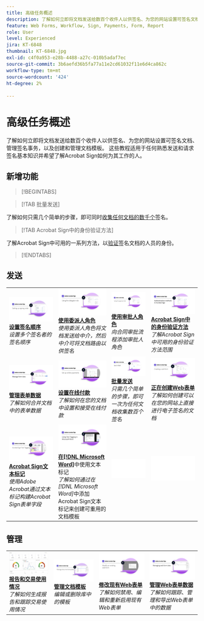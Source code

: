 ```yaml
---
title: 高级任务概述
description: 了解如何立即将文档发送给数百个收件人以供签名、为您的网站设置可签名文档、管理签名事务，以及创建和管理文档模板
feature: Web Forms, Workflow, Sign, Payments, Form, Report
role: User
level: Experienced
jira: KT-6848
thumbnail: KT-6848.jpg
exl-id: c4f0a953-e28b-4488-a27c-010b5adaf7ec
source-git-commit: 3b6aefd36b5fa77a11e2cd61032f11e6d4ca862c
workflow-type: tm+mt
source-wordcount: '424'
ht-degree: 2%

---
```


# 高级任务概述

了解如何立即将文档发送给数百个收件人以供签名、为您的网站设置可签名文档、管理签名事务，以及创建和管理文档模板。 这些教程适用于任何熟悉发送和请求签名基本知识并希望了解Acrobat Sign如何为其工作的人。

## 新增功能

>[!BEGINTABS]

>[!TAB 批量发送]

了解如何只需几个简单的步骤，即可同时[收集任何文档的数千个](megasign.md)签名。

>[!TAB Acrobat Sign中的身份验证方法]

了解Acrobat Sign中可用的一系列方法，以[验证](authentication-methods.md)签名文档的人员的身份。

>[!ENDTABS]

## 发送

<table style="table-layout:fixed">
<tr>
  <td>
    <a href="setting-up-routing.md">
      <img alt="设置签名顺序" src="../assets/Routing.png">
    </a>
    <div>
    <a href="setting-up-routing.md"><strong>设置签名顺序</strong></a>
    </div>
    <em>设置多个签名者的签名顺序</em>
    <br>
  </td>
  <td>
    <a href="delegate-signature.md">
      <img alt="委托给其他人" src="../assets/Delegating.png" />
    </a>  
    <div>
    <a href="delegate-signature.md"><strong>使用委派人角色</strong></a>
    </div>
    <em>使用委派人角色将文档发送给中介，然后中介可将文档路由以供签名</em>
    <br>
  </td>
  <td>
    <a href="add-an-approver.md">
      <img alt="使用审批人角色" src="../assets/Approver.png" />
    </a>
    <div>
    <a href="add-an-approver.md"><strong>使用审批人角色</strong></a>
    </div>
    <em>向合同审批流程添加审批人角色</em>
    <br>
  </td>
  <td>
    <a href="authentication-methods.md">
      <img alt="Acrobat Sign中的身份验证方法" src="../assets/authentication.png" />
    </a>
    <div>
    <a href="authentication-methods.md"><strong>Acrobat Sign中的身份验证方法</strong></a>
    </div>
    <em>了解Acrobat Sign中可用的身份验证方法范围</em>
    <br>
  </td>
</tr>
<tr>
  <td>
      <a href="manage-form-data.md">
        <img alt="管理表单数据" src="../assets/manage-form-data.png" />
      </a>
      <div>
      <a href="manage-form-data.md"><strong>管理表单数据</strong></a>
      </div>
      <em>了解如何合并文档中的表单数据</em>
      <br>
    </td>
  <td>
    <a href="set-up-online-payments.md">
      <img alt="设置在线支付" src="../assets/Payments.png" />
    </a>
    <div>
    <a href="set-up-online-payments.md"><strong>设置在线付款</strong></a>
    </div>
    <em>了解如何在您的文档中设置和接受在线付款</em>
    <br>
  </td>
  <td>
      <a href="megasign.md">
        <img alt="批量发送" src="../assets/send-in-bulk.png" />
      </a>
      <div>
      <a href="megasign.md"><strong>批量发送</strong></a>
      </div>
      <em>只需几个简单的步骤，即可一次为任何文档收集数百个签名</em>
      <br>
  </td>
 <td>
      <a href="webform.md">
        <img alt="创建Web表单" src="../assets/Webform.png" />
    </a>
      <div>
      <a href="webform.md"><strong>正在创建Web表单</strong></a>
      </div>
      <em>了解如何创建可以在您的网站上直接进行电子签名的文档</em>
      <br>
  </td>
</tr>
<tr>
  <td>
      <a href="adobe-sign-text-tagging.md">
        <img alt="Acrobat Sign文本标记" src="../assets/Text-Tagging.png" />
    </a>
      <div>
      <a href="adobe-sign-text-tagging.md"><strong>Acrobat Sign文本标记</strong></a>
      </div>
      <em>使用Adobe Acrobat通过文本标记构建Acrobat Sign表单字段</em>
      <br>
    </td>
  <td>
    <a href="text-tagging-word.md">
      <img alt="使用文本标记 [!DNL Microsoft Word]" src="../assets/Wordtexttagging.png" />
  </a>
    <div>
    <a href="text-tagging-word.md"><strong>在[!DNL Microsoft Word]</strong></a>中使用文本标记
    </div>
    <em>了解如何通过在[!DNL Microsoft Word]</em>中添加Acrobat Sign文本标记来创建可重用的文档模板
    <br>
  </td>
  <td>
    <img alt="间隔物" src="../assets/Whitespacer.png" />
    <div>
    <br>
  </td>
  <td>
    <img alt="间隔物" src="../assets/Whitespacer.png" />
    <div>
    <br>
  </td>
</tr>
</table>

## 管理

<table style="table-layout:fixed">
<tr>
<td>
    <a href="creating-a-report.md">
      <img alt="报告和交易使用情况" src="../assets/reporting.png" />
    </a>
    <div>
    <a href="creating-a-report.md"><strong>报告和交易使用情况</strong></a>
    </div>
    <em>了解如何生成报告和跟踪交易使用情况</em>
    <br>
  </td>
  <td>
    <a href="edit-a-template.md">
      <img alt="管理文档模板" src="../assets/ManageTemplate.png" />
    </a>
    <div>
    <a href="edit-a-template.md"><strong>管理文档模板</strong></a>
    </div>
    <em>编辑或删除库中的模板</em>
    <br>
  </td>
  <td>
    <a href="modify-webform.md">
      <img alt="修改现有Web表单" src="../assets/Modifywebform.png" />
    </a>
    <div>
    <a href="modify-webform.md"><strong>修改现有Web表单</strong></a>
    </div>
    <em>了解如何禁用、编辑和重新启用现有Web表单</em>
    <br>
  </td>  
  <td>
    <a href="manage-webform-data.md">
      <img alt="管理Web表单数据" src="../assets/Managewebform.png" />
    </a>
    <div>
    <a href="manage-webform-data.md"><strong>管理Web表单数据</strong></a>
    </div>
    <em>了解如何跟踪、管理和导出Web表单中的数据</em>
    <br>
  </td>  
</tr>
</table>